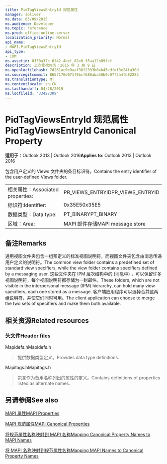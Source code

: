 ```yaml
---
title: PidTagViewsEntryId 规范属性
manager: soliver
ms.date: 03/09/2015
ms.audience: Developer
ms.topic: reference
ms.prod: office-online-server
localization_priority: Normal
api_name:
- MAPI.PidTagViewsEntryId
api_type:
- COM
ms.assetid: 8350a37c-6f42-4bef-82e0-35aa12b09fcf
description: 上次修改时间：2015 年 3 月 9 日
ms.openlocfilehash: 7d261ac0e9aaf36f2333b04b45edfaf8e24fa30d
ms.sourcegitcommit: 8657170d071f9bcf680aba50b9c07f2a4fb82283
ms.translationtype: MT
ms.contentlocale: zh-CN
ms.lasthandoff: 04/28/2019
ms.locfileid: "33427309"
---
```

# <a name="pidtagviewsentryid-canonical-property"></a><span data-ttu-id="49f47-103">PidTagViewsEntryId 规范属性</span><span class="sxs-lookup"><span data-stu-id="49f47-103">PidTagViewsEntryId Canonical Property</span></span>

  
  
<span data-ttu-id="49f47-104">**适用于**：Outlook 2013 | Outlook 2016</span><span class="sxs-lookup"><span data-stu-id="49f47-104">**Applies to**: Outlook 2013 | Outlook 2016</span></span> 
  
<span data-ttu-id="49f47-105">包含用户定义的 Views 文件夹的条目标识符。</span><span class="sxs-lookup"><span data-stu-id="49f47-105">Contains the entry identifier of the user-defined Views folder.</span></span>
  
|||
|:-----|:-----|
|<span data-ttu-id="49f47-106">相关属性：</span><span class="sxs-lookup"><span data-stu-id="49f47-106">Associated properties:</span></span>  <br/> |<span data-ttu-id="49f47-107">PR_VIEWS_ENTRYID</span><span class="sxs-lookup"><span data-stu-id="49f47-107">PR_VIEWS_ENTRYID</span></span>  <br/> |
|<span data-ttu-id="49f47-108">标识符:</span><span class="sxs-lookup"><span data-stu-id="49f47-108">Identifier:</span></span>  <br/> |<span data-ttu-id="49f47-109">0x35E5</span><span class="sxs-lookup"><span data-stu-id="49f47-109">0x35E5</span></span>  <br/> |
|<span data-ttu-id="49f47-110">数据类型：</span><span class="sxs-lookup"><span data-stu-id="49f47-110">Data type:</span></span>  <br/> |<span data-ttu-id="49f47-111">PT_BINARY</span><span class="sxs-lookup"><span data-stu-id="49f47-111">PT_BINARY</span></span>  <br/> |
|<span data-ttu-id="49f47-112">区域：</span><span class="sxs-lookup"><span data-stu-id="49f47-112">Area:</span></span>  <br/> |<span data-ttu-id="49f47-113">MAPI 邮件存储</span><span class="sxs-lookup"><span data-stu-id="49f47-113">MAPI message store</span></span>  <br/> |
   
## <a name="remarks"></a><span data-ttu-id="49f47-114">备注</span><span class="sxs-lookup"><span data-stu-id="49f47-114">Remarks</span></span>

<span data-ttu-id="49f47-115">通用视图文件夹包含一组预定义的标准视图说明符，而视图文件夹包含由消息传递用户定义的说明符。</span><span class="sxs-lookup"><span data-stu-id="49f47-115">The common view folder contains a predefined set of standard view specifiers, while the view folder contains specifiers defined by a messaging user.</span></span> <span data-ttu-id="49f47-116">这些文件夹在 IPM 层次结构中的 (消息中) ，可以保留许多视图说明符，每个视图说明符都存储为一封邮件。</span><span class="sxs-lookup"><span data-stu-id="49f47-116">These folders, which are not visible in the interpersonal message (IPM) hierarchy, can hold many view specifiers, each one stored as a message.</span></span> <span data-ttu-id="49f47-117">客户端应用程序可以选择合并这两组说明符，并使它们同时可用。</span><span class="sxs-lookup"><span data-stu-id="49f47-117">The client application can choose to merge the two sets of specifiers and make them both available.</span></span>
  
## <a name="related-resources"></a><span data-ttu-id="49f47-118">相关资源</span><span class="sxs-lookup"><span data-stu-id="49f47-118">Related resources</span></span>

### <a name="header-files"></a><span data-ttu-id="49f47-119">头文件</span><span class="sxs-lookup"><span data-stu-id="49f47-119">Header files</span></span>

<span data-ttu-id="49f47-120">Mapidefs.h</span><span class="sxs-lookup"><span data-stu-id="49f47-120">Mapidefs.h</span></span>
  
> <span data-ttu-id="49f47-121">提供数据类型定义。</span><span class="sxs-lookup"><span data-stu-id="49f47-121">Provides data type definitions.</span></span>
    
<span data-ttu-id="49f47-122">Mapitags.h</span><span class="sxs-lookup"><span data-stu-id="49f47-122">Mapitags.h</span></span>
  
> <span data-ttu-id="49f47-123">包含作为备用名称列出的属性的定义。</span><span class="sxs-lookup"><span data-stu-id="49f47-123">Contains definitions of properties listed as alternate names.</span></span>
    
## <a name="see-also"></a><span data-ttu-id="49f47-124">另请参阅</span><span class="sxs-lookup"><span data-stu-id="49f47-124">See also</span></span>



[<span data-ttu-id="49f47-125">MAPI 属性</span><span class="sxs-lookup"><span data-stu-id="49f47-125">MAPI Properties</span></span>](mapi-properties.md)
  
[<span data-ttu-id="49f47-126">MAPI 规范属性</span><span class="sxs-lookup"><span data-stu-id="49f47-126">MAPI Canonical Properties</span></span>](mapi-canonical-properties.md)
  
[<span data-ttu-id="49f47-127">将规范属性名称映射到 MAPI 名称</span><span class="sxs-lookup"><span data-stu-id="49f47-127">Mapping Canonical Property Names to MAPI Names</span></span>](mapping-canonical-property-names-to-mapi-names.md)
  
[<span data-ttu-id="49f47-128">将 MAPI 名称映射到规范属性名称</span><span class="sxs-lookup"><span data-stu-id="49f47-128">Mapping MAPI Names to Canonical Property Names</span></span>](mapping-mapi-names-to-canonical-property-names.md)

